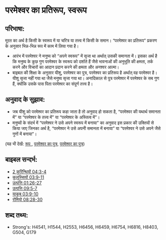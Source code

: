# परमेश्‍वर का प्रतिरूप, स्वरूप #

## परिभाषा: ##

मूरत का अर्थ है किसी के स्वरूप में या चरित्र या तत्त्व में किसी के समान। “परमेश्वर का प्रतिरूप” प्रकरण के अनुसार भिन्न-भिन्न रूप में काम में लिया गया है।

* आरंभ में परमेश्वर ने मनुष्य को “अपने स्वरूप” में सृजा था अर्थात् उसकी समानता में। इसका अर्थ है कि मनुष्य के कुछ गुण परमेश्वर के स्वरूप को दर्शाते हैं जैसे भावनाओं की अनुभूति की क्षमता, तर्क करने और विचारों का आदान प्रदान करने की क्षमता और अनश्वर आत्मा। 
* बाइबल की शिक्षा के अनुसार यीशु, परमेश्वर का पुत्र, परमेश्वर का प्रतिरूप है अर्थात् वह परमेश्वर है। यीशु सृजा नहीं गया था जैसे मनुष्य सृजा गया था। अनादिकाल से पुत्र परमेश्वर में परमेश्वर के सब गुण हैं, क्योंकि उसके पास पिता परमेश्वर का संपूर्ण तत्त्व है।
  
## अनुवाद के सुझाव: ##

* जब यीशु को परमेश्वर का प्रतिरूप कहा जाता है तो अनुवाद हो सकता है, “परमेश्वर की यथार्थ समानता में” या “परमेश्वर के तत्त्व में” या “परमेश्वर के अस्तित्व में”।
* मनुष्यों के संदर्भ में “परमेश्वर ने उसे अपने स्वरूप में बनाया” का अनुवाद इस प्रकार की उक्तियों से किया जाए जिनका अर्थ है, “परमेश्वर ने उसे अपनी समानता में बनाया” या “परमेश्वर ने उसे अपने जैसे गुणों में बनाया”। 

(यह भी देखें: [रूप ](../other/image.md), [परमेश्वर का पुत्र](../kt/sonofgod.md), [परमेश्वर का पुत्र](../kt/sonofgod.md))

## बाइबल सन्दर्भ: ##

* [2 कुरिन्थियों 04:3-4](rc://en/tn/help/2co/04/03)
* [कुलुस्सियों 03:9-11](rc://en/tn/help/col/03/09)
* [उत्पत्ति 01:26-27](rc://en/tn/help/gen/01/26)
* [उत्पत्ति 09:5-7](rc://en/tn/help/gen/09/05)
* [याकूब 03:9-10](rc://en/tn/help/jas/03/09)
* [रोमियो 08:28-30](rc://en/tn/help/rom/08/28)

## शब्द तथ्य: ##

* Strong's: H4541, H1544, H2553, H6456, H6459, H6754, H6816, H8403, G504, G179
